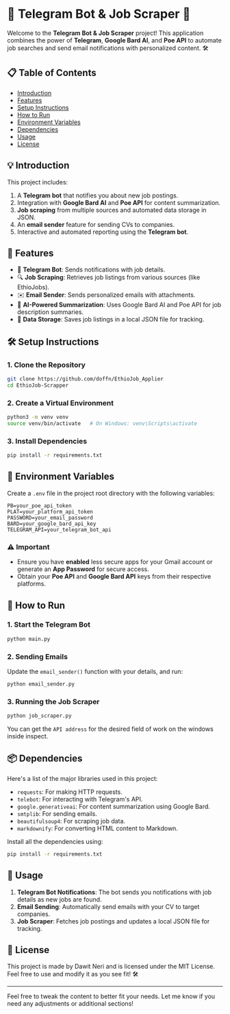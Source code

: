 
# 📧 Telegram Bot & Job Scraper 🚀

Welcome to the **Telegram Bot & Job Scraper** project! This application combines the power of **Telegram**, **Google Bard AI**, and **Poe API** to automate job searches and send email notifications with personalized content. 🛠️

## 📋 Table of Contents
- [Introduction](#introduction)
- [Features](#features)
- [Setup Instructions](#setup-instructions)
- [How to Run](#how-to-run)
- [Environment Variables](#environment-variables)
- [Dependencies](#dependencies)
- [Usage](#usage)
- [License](#license)

## 💡 Introduction
This project includes:
1. A **Telegram bot** that notifies you about new job postings.
2. Integration with **Google Bard AI** and **Poe API** for content summarization.
3. **Job scraping** from multiple sources and automated data storage in JSON.
4. An **email sender** feature for sending CVs to companies.
5. Interactive and automated reporting using the **Telegram bot**.

## 🌟 Features
- 🤖 **Telegram Bot**: Sends notifications with job details.
- 🔍 **Job Scraping**: Retrieves job listings from various sources (like EthioJobs).
- ✉️ **Email Sender**: Sends personalized emails with attachments.
- 🧠 **AI-Powered Summarization**: Uses Google Bard AI and Poe API for job description summaries.
- 📂 **Data Storage**: Saves job listings in a local JSON file for tracking.

## 🛠️ Setup Instructions

### 1. Clone the Repository
```bash
git clone https://github.com/doffn/EthioJob_Applier
cd EthioJob-Scrapper
```

### 2. Create a Virtual Environment
```bash
python3 -m venv venv
source venv/bin/activate   # On Windows: venv\Scripts\activate
```

### 3. Install Dependencies
```bash
pip install -r requirements.txt
```

## 🔧 Environment Variables

Create a `.env` file in the project root directory with the following variables:

```env
PB=your_poe_api_token
PLAT=your_platform_api_token
PASSWORD=your_email_password
BARD=your_google_bard_api_key
TELEGRAM_API=your_telegram_bot_api
```

### ⚠️ Important
- Ensure you have **enabled** less secure apps for your Gmail account or generate an **App Password** for secure access.
- Obtain your **Poe API** and **Google Bard API** keys from their respective platforms.

## 🚀 How to Run

### 1. Start the Telegram Bot
```bash
python main.py
```

### 2. Sending Emails
Update the `email_sender()` function with your details, and run:
```bash
python email_sender.py
```

### 3. Running the Job Scraper
```bash
python job_scraper.py
```

You can get the `API address` for the desired field of work on the windows inside inspect.

## 📦 Dependencies
Here's a list of the major libraries used in this project:

- `requests`: For making HTTP requests.
- `telebot`: For interacting with Telegram's API.
- `google.generativeai`: For content summarization using Google Bard.
- `smtplib`: For sending emails.
- `beautifulsoup4`: For scraping job data.
- `markdownify`: For converting HTML content to Markdown.

Install all the dependencies using:
```bash
pip install -r requirements.txt
```

## 🔄 Usage

1. **Telegram Bot Notifications**: The bot sends you notifications with job details as new jobs are found.
2. **Email Sending**: Automatically send emails with your CV to target companies.
3. **Job Scraper**: Fetches job postings and updates a local JSON file for tracking.

## 📃 License
This project is made by Dawit Neri and is licensed under the MIT License. Feel free to use and modify it as you see fit! 🛠️

---

Feel free to tweak the content to better fit your needs. Let me know if you need any adjustments or additional sections!

